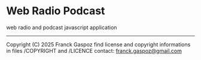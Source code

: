 # Web Radio Podcast

web radio and podcast javascript application

___

Copyright (C) 2025  Franck Gaspoz
find license and copyright informations in files /COPYRIGHT and /LICENCE
contact: franck.gaspoz@gmail.com
